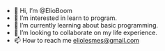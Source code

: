 - 👋 Hi, I’m @ElioBoom
- 👀 I’m interested in learn to program.
- 🌱 I’m currently learning about basic programming.
- 💞️ I’m looking to collaborate on my life experience.
- 📫 How to reach me eliolesmes@gmail.com 

<!---
ElioBoom/ElioBoom is a ✨ special ✨ repository because its `README.md` (this file) appears on your GitHub profile.
You can click the Preview link to take a look at your changes.
--->
